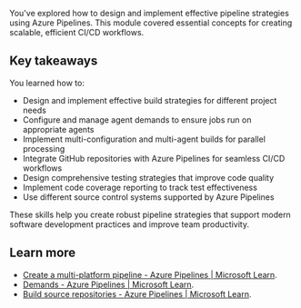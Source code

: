 You've explored how to design and implement effective pipeline strategies using Azure Pipelines. This module covered essential concepts for creating scalable, efficient CI/CD workflows.

## Key takeaways

You learned how to:

- Design and implement effective build strategies for different project needs
- Configure and manage agent demands to ensure jobs run on appropriate agents
- Implement multi-configuration and multi-agent builds for parallel processing
- Integrate GitHub repositories with Azure Pipelines for seamless CI/CD workflows
- Design comprehensive testing strategies that improve code quality
- Implement code coverage reporting to track test effectiveness
- Use different source control systems supported by Azure Pipelines

These skills help you create robust pipeline strategies that support modern software development practices and improve team productivity.

## Learn more

- [Create a multi-platform pipeline - Azure Pipelines \| Microsoft Learn](/azure/devops/pipelines/get-started-multiplatform).
- [Demands - Azure Pipelines \| Microsoft Learn](/azure/devops/pipelines/process/demands).
- [Build source repositories - Azure Pipelines \| Microsoft Learn](/azure/devops/pipelines/repos).
